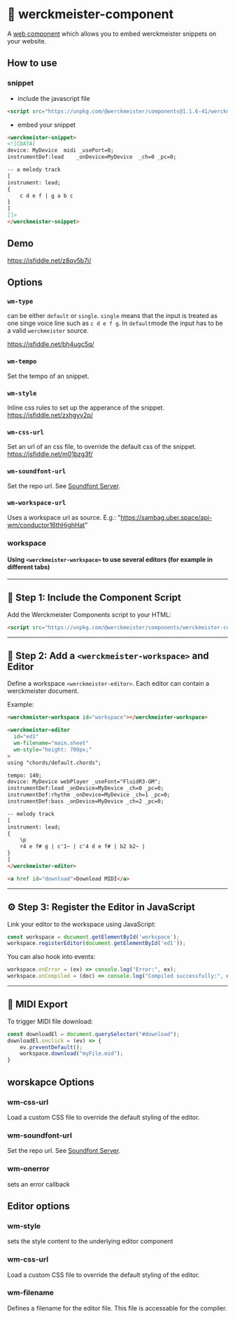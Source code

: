 # 🎼  werckmeister-component

A [web component](https://en.wikipedia.org/wiki/Web_Components) which allows you to embed werckmeister snippets on your website.

## How to use

### snippet
* include the javascript file

```html
<script src="https://unpkg.com/@werckmeister/components@1.1.6-41/werckmeister-components.js"></script>
```
* embed your snippet

```html
<werckmeister-snippet>
<![CDATA[
device: MyDevice  midi _usePort=0;
instrumentDef:lead    _onDevice=MyDevice  _ch=0 _pc=0;

-- a melody track
[
instrument: lead;
{
    c d e f | g a b c
}
]
]]>
</werckmeister-snippet> 
```

## Demo
https://jsfiddle.net/z8qv5b7j/


## Options

### `wm-type`
can be either `default` or `single`. `single` means that the input is treated as one singe voice line such as `c d e f g`.
In `default`mode the input has to be a valid `werckmeister` source.

https://jsfiddle.net/bh4ugc5q/

### `wm-tempo`
Set the tempo of an snippet.
### `wm-style`
Inline css rules to set up the apperance of the snippet.
https://jsfiddle.net/zxhgyv2p/

### `wm-css-url`
Set an url of an css file, to override the default css of the snippet.
https://jsfiddle.net/m01bzg3f/

### `wm-soundfont-url`
Set the repo url. See [Soundfont Server](https://github.com/werckme/soundfont-server).

### `wm-workspace-url`
Uses a workspace url as source. E.g.: "https://sambag.uber.space/api-wm/conductor16thHighHat"


### workspace
#### Using `<werckmeister-workspace>` to use several editors (for example in different tabs)

---

## 🔌 Step 1: Include the Component Script

Add the Werckmeister Components script to your HTML:

```html
<script src="https://unpkg.com/@werckmeister/components/werckmeister-components.js"></script>
```

---

## 🧱 Step 2: Add a `<werckmeister-workspace>` and Editor

Define a workspace `<werckmeister-editor>`. Each editor can contain a werckmeister document.

Example:

```html
<werckmeister-workspace id="workspace"></werckmeister-workspace>

<werckmeister-editor
  id="ed1"
  wm-filename="main.sheet"
  wm-style="height: 700px;"
>
using "chords/default.chords";

tempo: 140;
device: MyDevice webPlayer _useFont="FluidR3-GM";
instrumentDef:lead _onDevice=MyDevice _ch=0 _pc=0;
instrumentDef:rhythm _onDevice=MyDevice _ch=1 _pc=0;
instrumentDef:bass _onDevice=MyDevice _ch=2 _pc=0;

-- melody track
[
instrument: lead;
{
    \p
    r4 e f# g | c'1~ | c'4 d e f# | b2 b2~ |
}
]
</werckmeister-editor>

<a href id="download">Download MIDI</a>
```

---

## ⚙️ Step 3: Register the Editor in JavaScript

Link your editor to the workspace using JavaScript:

```js
const workspace = document.getElementById('workspace');
workspace.registerEditor(document.getElementById('ed1'));
```

You can also hook into events:

```js
workspace.onError = (ex) => console.log("Error:", ex);
workspace.onCompiled = (doc) => console.log("Compiled successfully:", doc);
```

---

## 🎵 MIDI Export

To trigger MIDI file download:

```js
const downloadEl = document.querySelector("#download");
downloadEl.onclick = (ev) => {
    ev.preventDefault();
    workspace.download("myFile.mid");
}
```

## worskapce Options
### wm-css-url
Load a custom CSS file to override the default styling of the editor.

### wm-soundfont-url
Set the repo url. See [Soundfont Server](https://github.com/werckme/soundfont-server).

### wm-onerror
sets an error callback

## Editor options
### wm-style
sets the style content to the underlying editor component
### wm-css-url
Load a custom CSS file to override the default styling of the editor.
### wm-filename
Defines a filename for the editor file. This file is accessable for the compiler.
